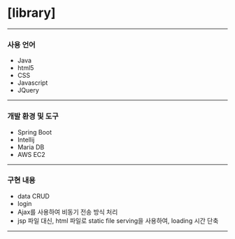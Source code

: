 # [library]
---
### 사용 언어
* Java
* html5
* CSS
* Javascript
* JQuery
---

### 개발 환경 및 도구
* Spring Boot
* Intellij
* Maria DB
* AWS EC2
---

### 구현 내용
* data CRUD
* login
* Ajax를 사용하여 비동기 전송 방식 처리
* jsp 파일 대신, html 파일로 static file serving을 사용하여, loading 시간 단축
--- 


